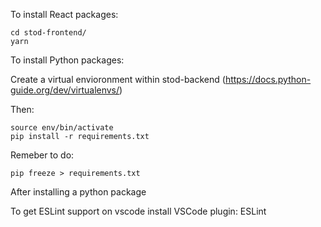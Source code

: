 To install React packages:

```
cd stod-frontend/
yarn
```

To install Python packages:

Create a virtual envioronment within stod-backend (https://docs.python-guide.org/dev/virtualenvs/)

Then:

```
source env/bin/activate
pip install -r requirements.txt
```

Remeber to do:

```
pip freeze > requirements.txt
```

After installing a python package

To get ESLint support on vscode install VSCode plugin: ESLint
